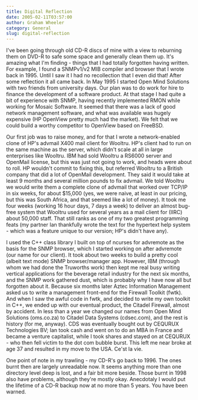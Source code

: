 ```yaml
---
title: Digital Reflection
date: 2005-02-11T03:57:00
author: Graham Wheeler
category: General
slug: digital-reflection
---
```


I've been going through old CD-R discs of mine with a view to reburning
them on DVD-R to safe some space and generally clean them up. It's
amazing what I'm finding - things that I had totally forgotten having
written. For example, I found a SNMPv1/v2 MIB compiler and browser that
I wrote back in 1995. Until I saw it I had no recollection that I even
did that! After some reflection it all came back. In May 1995 I started
Open Mind Solutions with two friends from university days. Our plan was
to do work for hire to finance the development of a software product. At
that stage I had quite a bit of experience with SNMP, having recently
implemented RMON while working for Mosaic Software. It seemed that there
was a lack of good network management software, and what was available
was hugely expensive (HP OpenView pretty much had the market). We felt
that we could build a worthy competitor to OpenView based on FreeBSD.
<!-- TEASER_END -->

Our first job was to raise money, and for that I wrote a network-enabled
clone of HP's advmail X400 mail client for Wooltru. HP's client had to
run on the same machine as the server, which didn't scale at all in
large enterprises like Wooltru. IBM had sold Wooltru a RS6000 server and
OpenMail license, but this was just not going to work, and heads were
about to roll. HP wouldn't commit to fixing this, but referred Wooltru
to a British company that did a lot of OpenMail development. They said
it would take at least 9 months and several million pounds to fix
advmail. We told Wooltru we would write them a complete clone of advmail
that worked over TCP/IP in six weeks, for about \$15,000 (yes, we were
naive, at least in our pricing, but this was South Africa, and that
seemed like a lot of money). It took me four weeks (working 16 hour
days, 7 days a week) to deliver an almost bug-free system that Wooltru
used for several years as a mail client for (IIRC) about 50,000 staff.
That still ranks as one of my two greatest programming feats (my partner
Ian thankfully wrote the text for the hypertext help system - which was
a feature unique to our version; HP's didn't have any).

I used the C++ class library I built on top of ncurses for advremote as
the basis for the SNMP browser, which I started working on after
advremote (our name for our client). It took about two weeks to build a
pretty cool (albeit text mode) SNMP browser/manager app. However, IBM
(through whom we had done the Truworths work) then kept me real busy
writing vertical applications for the beverage retail industry for the
next six months, and the SNMP work gathered dust, which is probably why
I have now all but forgotten about it. Because six months later Aztec
Information Management asked us to write a management front-end for the
Firewall Toolkit (fwtk). And when I saw the awful code in fwtk, and
decided to write my own toolkit in C++, we ended up with our eventual
product, the Citadel Firewall, almost by accident. In less than a year
we changed our names from Open Mind Solutions (oms.co.za) to Citadel
Data Systems (cdsec.com), and the rest is history (for me, anyway). CDS
was eventually bought out by CEQURUX Technologies BV; Ian took cash and
went on to do an MBA in France and became a venture capitalist, while I
took shares and stayed on at CEQURUX - who then fell victim to the dot
com bubble burst. This left me near broke at age 37 and resulted in my
move to the USA. Ce'st la vie.

One point of note in my trawling - my CD-R's go back to 1996. The ones
burnt then are largely unreadable now. It seems anything more than one
directory level deep is lost, and a fair bit more beside. Those burnt in
1998 also have problems, although they're mostly okay. Anecdotaly I
would put the lifetime of a CD-R backup now at no more than 5 years. You
have been warned.
